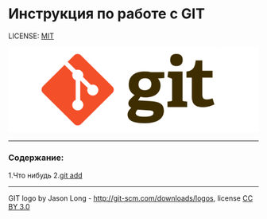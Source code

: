 # Инструкция по работе с GIT

LICENSE: [MIT](./license.md)

![git-logo](./git-logo.png)

---

### Содержание:
1.Что нибудь
2.[git add](./add.md)


---

GIT logo by Jason Long - http://git-scm.com/downloads/logos, license [CC BY 3.0](creativecommons.org/licenses/by/3.0/)